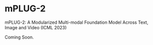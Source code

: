# mPLUG-2
mPLUG-2: A Modularized Multi-modal Foundation Model Across Text, Image and Video (ICML 2023)

Coming Soon.
